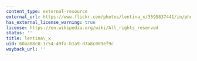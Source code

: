 ```yaml
---
content_type: external-resource
external_url: https://www.flickr.com/photos/lentina_x/3595837441/in/photolist-6tKBcg-qpoJRb-8ZMnpp-8ZMmQV-8ZQsK1-8ZMn3c-2kWLnvY-8ZQspJ-3bLYyU-aA1fcp-8HSd2e-5XPa6i-5AqFQD-b4KS5-4dMd4y-6Tj4U-7Fx2B-2kQmWz-9WH7RB-eUSsuK-7Lt5hn-Js3ox-9xgS2y-7Fx3n-xi3it-xi3o6-xi39J-xi36g-xi3dp-y4eVxX-7UMiMe-SXSW-bnHzsx-SXKS-9BGvEB-9xdSwt-9xgRhy-FDNAC-29K2rxf-4XvSJ-35uBvz-475toP-XtUi1-gieiee-8zucwU-V7gyNg-2jtgWaR-8iZQxM-2h8HXir-32M4ec
has_external_license_warning: true
license: https://en.wikipedia.org/wiki/All_rights_reserved
status: ''
title: lentina\_x
uid: 60aa08c0-1c54-49fa-b1a9-d7a8c009ef9c
wayback_url: ''
---
```

